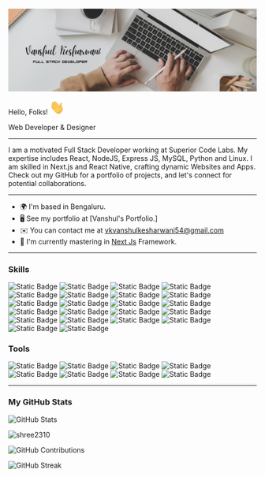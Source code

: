 [![Header](https://raw.githubusercontent.com/vanshul22/vanshul22/master/readme_header.png "Header")](https://github.com/vanshul22/Vanshul22/)

Hello, Folks! <img src="https://raw.githubusercontent.com/vanshul22/vanshul22/master/wave.gif" width="30px" height="30px" />

Web Developer & Designer

------------------------

I am a motivated Full Stack Developer working at Superior Code Labs. 
My expertise includes React, NodeJS, Express JS, MySQL, Python and Linux. 
I am skilled in Next.js and React Native, crafting dynamic Websites and Apps. 
Check out my GitHub for a portfolio of projects, and let's connect for potential collaborations.

-------------------------

* 🌍  I'm based in Bengaluru.
* 🖥️  See my portfolio at [Vanshul's Portfolio.]
* ✉️  You can contact me at [vkvanshulkesharwani54@gmail.com](mailto:vkvanshulkesharwani54@gmail.com)
* 🧠  I'm currently mastering in [Next Js](https://nextjs.org/) Framework.

-------------------------

### Skills
![Static Badge](https://img.shields.io/badge/MERN%20STACK-8A2BE2?style=for-the-badge&logo=react&logoColor=white)
![Static Badge](https://img.shields.io/badge/MICRO%20SERVICES-8A2BE2?style=for-the-badge&logo=miro&logoColor=white)
![Static Badge](https://img.shields.io/badge/NEXT%20JS-8A2BE2?style=for-the-badge&logo=nextdotjs&logoColor=white)
![Static Badge](https://img.shields.io/badge/REACT%20JS-8A2BE2?style=for-the-badge&logo=react&logoColor=white)
![Static Badge](https://img.shields.io/badge/NODE%20JS-8A2BE2?style=for-the-badge&logo=nodedotjs&logoColor=white)
![Static Badge](https://img.shields.io/badge/EXPRESS%20JS-8A2BE2?style=for-the-badge&logo=express&logoColor=white)
![Static Badge](https://img.shields.io/badge/PYTHON-8A2BE2?style=for-the-badge&logo=python&logoColor=white)
![Static Badge](https://img.shields.io/badge/TYPESCRIPT-8A2BE2?style=for-the-badge&logo=typescript&logoColor=white)
![Static Badge](https://img.shields.io/badge/DJANGO-8A2BE2?style=for-the-badge&logo=django&logoColor=white)
![Static Badge](https://img.shields.io/badge/REACT%20NATIVE-8A2BE2?style=for-the-badge&logo=knative&logoColor=white)
![Static Badge](https://img.shields.io/badge/JQUERY-8A2BE2?style=for-the-badge&logo=jquery&logoColor=white)
![Static Badge](https://img.shields.io/badge/BOOTSTRAP-8A2BE2?style=for-the-badge&logo=bootstrap&logoColor=white)
![Static Badge](https://img.shields.io/badge/TAILWIND%20CSS-8A2BE2?style=for-the-badge&logo=tailwindcss&logoColor=white)
![Static Badge](https://img.shields.io/badge/MATERIAL%20UI-8A2BE2?style=for-the-badge&logo=materialdesign&logoColor=white)
![Static Badge](https://img.shields.io/badge/SHAD%20CN-8A2BE2?style=for-the-badge&logo=shadow&logoColor=white)
![Static Badge](https://img.shields.io/badge/ZUSTAND-8A2BE2?style=for-the-badge&logo=zerply&logoColor=white)
![Static Badge](https://img.shields.io/badge/ZOD-8A2BE2?style=for-the-badge&logo=zod&logoColor=white)
![Static Badge](https://img.shields.io/badge/OAUTH-8A2BE2?style=for-the-badge&logo=auth0&logoColor=white)
![Static Badge](https://img.shields.io/badge/CSR%20SSR%20SSG%20ISR-8A2BE2?style=for-the-badge&logo=stripe&logoColor=white)
![Static Badge](https://img.shields.io/badge/NEXT%20AUTH-8A2BE2?style=for-the-badge&logo=nextdotjs&logoColor=white)
![Static Badge](https://img.shields.io/badge/LLM-8A2BE2?style=for-the-badge&logo=llvm&logoColor=white)
![Static Badge](https://img.shields.io/badge/ORM'S-8A2BE2?style=for-the-badge&logo=orm&logoColor=white)

### Tools
![Static Badge](https://img.shields.io/badge/HEADLESS%20UI-8A2BE2?style=for-the-badge&logo=headlessui&logoColor=white)
![Static Badge](https://img.shields.io/badge/FIGMA-8A2BE2?style=for-the-badge&logo=figma&logoColor=white)
![Static Badge](https://img.shields.io/badge/SANITY%20CMS-8A2BE2?style=for-the-badge&logo=sanity&logoColor=white)
![Static Badge](https://img.shields.io/badge/APP%20WRITE%20CLOUD-8A2BE2?style=for-the-badge&logo=appwrite&logoColor=white)
![Static Badge](https://img.shields.io/badge/FIREBASE%20&%20FIRESTORE-8A2BE2?style=for-the-badge&logo=firebase&logoColor=white)
![Static Badge](https://img.shields.io/badge/FIREBASE%20HOOKS-8A2BE2?style=for-the-badge&logo=firebase&logoColor=white)
![Static Badge](https://img.shields.io/badge/CLERK%20AUTH-8A2BE2?style=for-the-badge&logo=clerk&logoColor=white)
![Static Badge](https://img.shields.io/badge/EXPO%20APP-8A2BE2?style=for-the-badge&logo=expo&logoColor=white)

-------------------------

### My GitHub Stats
![GitHub Stats](https://img.shields.io/github/followers/vanshul22?label=Followers&style=social)

<p align="left"> <img src="https://komarev.com/ghpvc/?username=shree2310&label=Profile%20views&color=0e75b6&style=flat" alt="shree2310" /> </p>

![GitHub Contributions](https://img.shields.io/github/commit-activity/w/vanshul22/vanshul22?label=Contributions)


![GitHub Streak](https://github-readme-streak-stats.herokuapp.com/?user=vanshul22&theme=whatsapp-dark)
